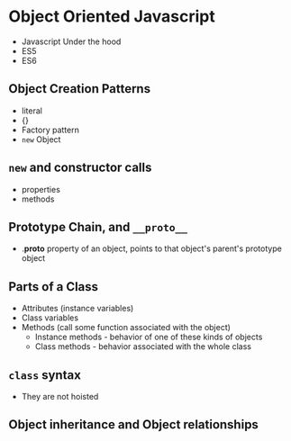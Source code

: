 # Object Oriented Javascript

- Javascript Under the hood
- ES5
- ES6

## Object Creation Patterns

- literal
- {}
- Factory pattern
- `new` Object

## `new` and constructor calls

- properties
- methods

## Prototype Chain, and `__proto__`

- .**proto** property of an object, points to that object's parent's prototype object

## Parts of a Class

- Attributes (instance variables)
- Class variables
- Methods (call some function associated with the object)
  - Instance methods - behavior of one of these kinds of objects
  - Class methods - behavior associated with the whole class

## `class` syntax

- They are not hoisted

## Object inheritance and Object relationships
